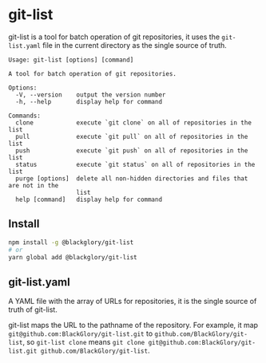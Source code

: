 # git-list
git-list is a tool for batch operation of git repositories,
it uses the `git-list.yaml` file in the current directory
as the single source of truth.

```
Usage: git-list [options] [command]

A tool for batch operation of git repositories.

Options:
  -V, --version    output the version number
  -h, --help       display help for command

Commands:
  clone            execute `git clone` on all of repositories in the list
  pull             execute `git pull` on all of repositories in the list
  push             execute `git push` on all of repositories in the list
  status           execute `git status` on all of repositories in the list
  purge [options]  delete all non-hidden directories and files that are not in the
                   list
  help [command]   display help for command
```

## Install
```sh
npm install -g @blackglory/git-list
# or
yarn global add @blackglory/git-list
```

## git-list.yaml
A YAML file with the array of URLs for repositories,
it is the single source of truth of git-list.

git-list maps the URL to the pathname of the repository.
For example, it map `git@github.com:BlackGlory/git-list.git` to `github.com/BlackGlory/git-list`,
so `git-list clone` means `git clone git@github.com:BlackGlory/git-list.git github.com/BlackGlory/git-list`.
